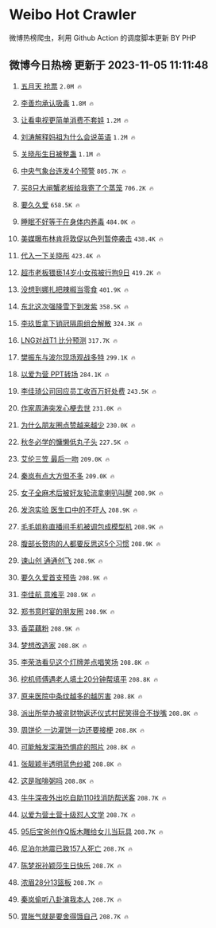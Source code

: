 # Weibo Hot Crawler 



微博热榜爬虫，利用 Github Action 的调度脚本更新 BY PHP 


## 微博今日热榜 更新于 2023-11-05 11:11:48 
1. [五月天 抢票](https://s.weibo.com/weibo?q=%E4%BA%94%E6%9C%88%E5%A4%A9%20%E6%8A%A2%E7%A5%A8&t=31&band_rank=1&Refer=top) `2.0M 🔥` 

1. [李善均承认吸毒](https://s.weibo.com/weibo?q=%23%E6%9D%8E%E5%96%84%E5%9D%87%E6%89%BF%E8%AE%A4%E5%90%B8%E6%AF%92%23&t=31&band_rank=2&Refer=top) `1.8M 🔥` 

1. [让看电视更简单消费不套娃](https://s.weibo.com/weibo?q=%23%E8%AE%A9%E7%9C%8B%E7%94%B5%E8%A7%86%E6%9B%B4%E7%AE%80%E5%8D%95%E6%B6%88%E8%B4%B9%E4%B8%8D%E5%A5%97%E5%A8%83%23&t=31&band_rank=3&Refer=top) `1.2M 🔥` 

1. [刘涛解释妈祖为什么会说英语](https://s.weibo.com/weibo?q=%23%E5%88%98%E6%B6%9B%E8%A7%A3%E9%87%8A%E5%A6%88%E7%A5%96%E4%B8%BA%E4%BB%80%E4%B9%88%E4%BC%9A%E8%AF%B4%E8%8B%B1%E8%AF%AD%23&t=31&band_rank=4&Refer=top) `1.2M 🔥` 

1. [关晓彤生日被整蛊](https://s.weibo.com/weibo?q=%23%E5%85%B3%E6%99%93%E5%BD%A4%E7%94%9F%E6%97%A5%E8%A2%AB%E6%95%B4%E8%9B%8A%23&t=31&band_rank=5&Refer=top) `1.1M 🔥` 

1. [中央气象台连发4个预警](https://s.weibo.com/weibo?q=%23%E4%B8%AD%E5%A4%AE%E6%B0%94%E8%B1%A1%E5%8F%B0%E8%BF%9E%E5%8F%914%E4%B8%AA%E9%A2%84%E8%AD%A6%23&t=31&band_rank=6&Refer=top) `805.7K 🔥` 

1. [买8只大闸蟹老板给我寄了个蒸笼](https://s.weibo.com/weibo?q=%23%E4%B9%B08%E5%8F%AA%E5%A4%A7%E9%97%B8%E8%9F%B9%E8%80%81%E6%9D%BF%E7%BB%99%E6%88%91%E5%AF%84%E4%BA%86%E4%B8%AA%E8%92%B8%E7%AC%BC%23&t=31&band_rank=7&Refer=top) `706.2K 🔥` 

1. [要久久爱](https://s.weibo.com/weibo?q=%E8%A6%81%E4%B9%85%E4%B9%85%E7%88%B1&t=31&band_rank=8&Refer=top) `658.5K 🔥` 

1. [睡眠不好等于在身体内养毒](https://s.weibo.com/weibo?q=%23%E7%9D%A1%E7%9C%A0%E4%B8%8D%E5%A5%BD%E7%AD%89%E4%BA%8E%E5%9C%A8%E8%BA%AB%E4%BD%93%E5%86%85%E5%85%BB%E6%AF%92%23&t=31&band_rank=9&Refer=top) `484.0K 🔥` 

1. [美媒曝布林肯将敦促以色列暂停袭击](https://s.weibo.com/weibo?q=%23%E7%BE%8E%E5%AA%92%E6%9B%9D%E5%B8%83%E6%9E%97%E8%82%AF%E5%B0%86%E6%95%A6%E4%BF%83%E4%BB%A5%E8%89%B2%E5%88%97%E6%9A%82%E5%81%9C%E8%A2%AD%E5%87%BB%23&t=31&band_rank=10&Refer=top) `438.4K 🔥` 

1. [代入一下关晓彤](https://s.weibo.com/weibo?q=%E4%BB%A3%E5%85%A5%E4%B8%80%E4%B8%8B%E5%85%B3%E6%99%93%E5%BD%A4&t=31&band_rank=11&Refer=top) `423.4K 🔥` 

1. [超市老板猥亵14岁小女孩被行拘9日](https://s.weibo.com/weibo?q=%23%E8%B6%85%E5%B8%82%E8%80%81%E6%9D%BF%E7%8C%A5%E4%BA%B514%E5%B2%81%E5%B0%8F%E5%A5%B3%E5%AD%A9%E8%A2%AB%E8%A1%8C%E6%8B%989%E6%97%A5%23&t=31&band_rank=12&Refer=top) `419.2K 🔥` 

1. [没想到娜扎把辣椒当零食](https://s.weibo.com/weibo?q=%23%E6%B2%A1%E6%83%B3%E5%88%B0%E5%A8%9C%E6%89%8E%E6%8A%8A%E8%BE%A3%E6%A4%92%E5%BD%93%E9%9B%B6%E9%A3%9F%23&t=31&band_rank=13&Refer=top) `401.9K 🔥` 

1. [东北这次强降雪下到发紫](https://s.weibo.com/weibo?q=%23%E4%B8%9C%E5%8C%97%E8%BF%99%E6%AC%A1%E5%BC%BA%E9%99%8D%E9%9B%AA%E4%B8%8B%E5%88%B0%E5%8F%91%E7%B4%AB%23&t=31&band_rank=14&Refer=top) `358.5K 🔥` 

1. [李玖哲拿下销冠隔周组合解散](https://s.weibo.com/weibo?q=%23%E6%9D%8E%E7%8E%96%E5%93%B2%E6%8B%BF%E4%B8%8B%E9%94%80%E5%86%A0%E9%9A%94%E5%91%A8%E7%BB%84%E5%90%88%E8%A7%A3%E6%95%A3%23&t=31&band_rank=15&Refer=top) `324.3K 🔥` 

1. [LNG对战T1 比分预测](https://s.weibo.com/weibo?q=LNG%E5%AF%B9%E6%88%98T1%20%E6%AF%94%E5%88%86%E9%A2%84%E6%B5%8B&t=31&band_rank=16&Refer=top) `317.7K 🔥` 

1. [樊振东与波尔现场观战多特](https://s.weibo.com/weibo?q=%23%E6%A8%8A%E6%8C%AF%E4%B8%9C%E4%B8%8E%E6%B3%A2%E5%B0%94%E7%8E%B0%E5%9C%BA%E8%A7%82%E6%88%98%E5%A4%9A%E7%89%B9%23&t=31&band_rank=17&Refer=top) `299.1K 🔥` 

1. [以爱为营 PPT转场](https://s.weibo.com/weibo?q=%E4%BB%A5%E7%88%B1%E4%B8%BA%E8%90%A5%20PPT%E8%BD%AC%E5%9C%BA&t=31&band_rank=18&Refer=top) `284.1K 🔥` 

1. [李佳琦公司回应员工收百万好处费](https://s.weibo.com/weibo?q=%23%E6%9D%8E%E4%BD%B3%E7%90%A6%E5%85%AC%E5%8F%B8%E5%9B%9E%E5%BA%94%E5%91%98%E5%B7%A5%E6%94%B6%E7%99%BE%E4%B8%87%E5%A5%BD%E5%A4%84%E8%B4%B9%23&t=31&band_rank=19&Refer=top) `243.5K 🔥` 

1. [作家周涛突发心梗去世](https://s.weibo.com/weibo?q=%23%E4%BD%9C%E5%AE%B6%E5%91%A8%E6%B6%9B%E7%AA%81%E5%8F%91%E5%BF%83%E6%A2%97%E5%8E%BB%E4%B8%96%23&t=31&band_rank=20&Refer=top) `231.0K 🔥` 

1. [为什么朋友圈点赞越来越少](https://s.weibo.com/weibo?q=%23%E4%B8%BA%E4%BB%80%E4%B9%88%E6%9C%8B%E5%8F%8B%E5%9C%88%E7%82%B9%E8%B5%9E%E8%B6%8A%E6%9D%A5%E8%B6%8A%E5%B0%91%23&t=31&band_rank=21&Refer=top) `230.0K 🔥` 

1. [秋冬必学的慵懒低丸子头](https://s.weibo.com/weibo?q=%E7%A7%8B%E5%86%AC%E5%BF%85%E5%AD%A6%E7%9A%84%E6%85%B5%E6%87%92%E4%BD%8E%E4%B8%B8%E5%AD%90%E5%A4%B4&t=31&band_rank=22&Refer=top) `227.5K 🔥` 

1. [艾伦三笠 最后一吻](https://s.weibo.com/weibo?q=%E8%89%BE%E4%BC%A6%E4%B8%89%E7%AC%A0%20%E6%9C%80%E5%90%8E%E4%B8%80%E5%90%BB&t=31&band_rank=23&Refer=top) `209.0K 🔥` 

1. [秦岚有点大方但不多](https://s.weibo.com/weibo?q=%23%E7%A7%A6%E5%B2%9A%E6%9C%89%E7%82%B9%E5%A4%A7%E6%96%B9%E4%BD%86%E4%B8%8D%E5%A4%9A%23&t=31&band_rank=24&Refer=top) `209.0K 🔥` 

1. [女子全麻术后被好友轮流拿喇叭叫醒](https://s.weibo.com/weibo?q=%23%E5%A5%B3%E5%AD%90%E5%85%A8%E9%BA%BB%E6%9C%AF%E5%90%8E%E8%A2%AB%E5%A5%BD%E5%8F%8B%E8%BD%AE%E6%B5%81%E6%8B%BF%E5%96%87%E5%8F%AD%E5%8F%AB%E9%86%92%23&t=31&band_rank=25&Refer=top) `208.9K 🔥` 

1. [发泡实验 医生口中的不吓人](https://s.weibo.com/weibo?q=%E5%8F%91%E6%B3%A1%E5%AE%9E%E9%AA%8C%20%E5%8C%BB%E7%94%9F%E5%8F%A3%E4%B8%AD%E7%9A%84%E4%B8%8D%E5%90%93%E4%BA%BA&t=31&band_rank=26&Refer=top) `208.9K 🔥` 

1. [毛毛姐称直播间手机被调包成模型机](https://s.weibo.com/weibo?q=%23%E6%AF%9B%E6%AF%9B%E5%A7%90%E7%A7%B0%E7%9B%B4%E6%92%AD%E9%97%B4%E6%89%8B%E6%9C%BA%E8%A2%AB%E8%B0%83%E5%8C%85%E6%88%90%E6%A8%A1%E5%9E%8B%E6%9C%BA%23&t=31&band_rank=27&Refer=top) `208.9K 🔥` 

1. [腹部长赘肉的人都要反思这5个习惯](https://s.weibo.com/weibo?q=%23%E8%85%B9%E9%83%A8%E9%95%BF%E8%B5%98%E8%82%89%E7%9A%84%E4%BA%BA%E9%83%BD%E8%A6%81%E5%8F%8D%E6%80%9D%E8%BF%995%E4%B8%AA%E4%B9%A0%E6%83%AF%23&t=31&band_rank=28&Refer=top) `208.9K 🔥` 

1. [谏山创 通通创飞](https://s.weibo.com/weibo?q=%E8%B0%8F%E5%B1%B1%E5%88%9B%20%E9%80%9A%E9%80%9A%E5%88%9B%E9%A3%9E&t=31&band_rank=29&Refer=top) `208.9K 🔥` 

1. [要久久爱首支预告](https://s.weibo.com/weibo?q=%23%E8%A6%81%E4%B9%85%E4%B9%85%E7%88%B1%E9%A6%96%E6%94%AF%E9%A2%84%E5%91%8A%23&t=31&band_rank=30&Refer=top) `208.9K 🔥` 

1. [李佳航 意难平](https://s.weibo.com/weibo?q=%E6%9D%8E%E4%BD%B3%E8%88%AA%20%E6%84%8F%E9%9A%BE%E5%B9%B3&t=31&band_rank=31&Refer=top) `208.9K 🔥` 

1. [郑书意时宴的朋友圈](https://s.weibo.com/weibo?q=%23%E9%83%91%E4%B9%A6%E6%84%8F%E6%97%B6%E5%AE%B4%E7%9A%84%E6%9C%8B%E5%8F%8B%E5%9C%88%23&t=31&band_rank=32&Refer=top) `208.9K 🔥` 

1. [香菜藕粉](https://s.weibo.com/weibo?q=%E9%A6%99%E8%8F%9C%E8%97%95%E7%B2%89&t=31&band_rank=33&Refer=top) `208.9K 🔥` 

1. [梦想改造家](https://s.weibo.com/weibo?q=%E6%A2%A6%E6%83%B3%E6%94%B9%E9%80%A0%E5%AE%B6&t=31&band_rank=34&Refer=top) `208.8K 🔥` 

1. [李荣浩看见这个灯牌差点唱笑场](https://s.weibo.com/weibo?q=%23%E6%9D%8E%E8%8D%A3%E6%B5%A9%E7%9C%8B%E8%A7%81%E8%BF%99%E4%B8%AA%E7%81%AF%E7%89%8C%E5%B7%AE%E7%82%B9%E5%94%B1%E7%AC%91%E5%9C%BA%23&t=31&band_rank=35&Refer=top) `208.8K 🔥` 

1. [挖机师傅遇老人填土20分钟帮填平](https://s.weibo.com/weibo?q=%23%E6%8C%96%E6%9C%BA%E5%B8%88%E5%82%85%E9%81%87%E8%80%81%E4%BA%BA%E5%A1%AB%E5%9C%9F20%E5%88%86%E9%92%9F%E5%B8%AE%E5%A1%AB%E5%B9%B3%23&t=31&band_rank=36&Refer=top) `208.8K 🔥` 

1. [原来医院中条纹越多的越厉害](https://s.weibo.com/weibo?q=%E5%8E%9F%E6%9D%A5%E5%8C%BB%E9%99%A2%E4%B8%AD%E6%9D%A1%E7%BA%B9%E8%B6%8A%E5%A4%9A%E7%9A%84%E8%B6%8A%E5%8E%89%E5%AE%B3&t=31&band_rank=37&Refer=top) `208.8K 🔥` 

1. [派出所举办被盗财物返还仪式村民笑得合不拢嘴](https://s.weibo.com/weibo?q=%23%E6%B4%BE%E5%87%BA%E6%89%80%E4%B8%BE%E5%8A%9E%E8%A2%AB%E7%9B%97%E8%B4%A2%E7%89%A9%E8%BF%94%E8%BF%98%E4%BB%AA%E5%BC%8F%E6%9D%91%E6%B0%91%E7%AC%91%E5%BE%97%E5%90%88%E4%B8%8D%E6%8B%A2%E5%98%B4%23&t=31&band_rank=38&Refer=top) `208.8K 🔥` 

1. [周饼伦 一边灌饼一边还要接梗](https://s.weibo.com/weibo?q=%E5%91%A8%E9%A5%BC%E4%BC%A6%20%E4%B8%80%E8%BE%B9%E7%81%8C%E9%A5%BC%E4%B8%80%E8%BE%B9%E8%BF%98%E8%A6%81%E6%8E%A5%E6%A2%97&t=31&band_rank=39&Refer=top) `208.8K 🔥` 

1. [可能触发深海恐惧症的照片](https://s.weibo.com/weibo?q=%E5%8F%AF%E8%83%BD%E8%A7%A6%E5%8F%91%E6%B7%B1%E6%B5%B7%E6%81%90%E6%83%A7%E7%97%87%E7%9A%84%E7%85%A7%E7%89%87&t=31&band_rank=40&Refer=top) `208.8K 🔥` 

1. [张靓颖半透明蓝色纱裙](https://s.weibo.com/weibo?q=%23%E5%BC%A0%E9%9D%93%E9%A2%96%E5%8D%8A%E9%80%8F%E6%98%8E%E8%93%9D%E8%89%B2%E7%BA%B1%E8%A3%99%23&t=31&band_rank=41&Refer=top) `208.8K 🔥` 

1. [这是咖啡粥吗](https://s.weibo.com/weibo?q=%E8%BF%99%E6%98%AF%E5%92%96%E5%95%A1%E7%B2%A5%E5%90%97&t=31&band_rank=42&Refer=top) `208.8K 🔥` 

1. [牛牛深夜外出吃自助110找消防帮送客](https://s.weibo.com/weibo?q=%23%E7%89%9B%E7%89%9B%E6%B7%B1%E5%A4%9C%E5%A4%96%E5%87%BA%E5%90%83%E8%87%AA%E5%8A%A9110%E6%89%BE%E6%B6%88%E9%98%B2%E5%B8%AE%E9%80%81%E5%AE%A2%23&t=31&band_rank=43&Refer=top) `208.7K 🔥` 

1. [以爱为营土营十级怼人文学](https://s.weibo.com/weibo?q=%E4%BB%A5%E7%88%B1%E4%B8%BA%E8%90%A5%E5%9C%9F%E8%90%A5%E5%8D%81%E7%BA%A7%E6%80%BC%E4%BA%BA%E6%96%87%E5%AD%A6&t=31&band_rank=44&Refer=top) `208.7K 🔥` 

1. [95后宝爸创作Q版木雕给女儿当玩具](https://s.weibo.com/weibo?q=%2395%E5%90%8E%E5%AE%9D%E7%88%B8%E5%88%9B%E4%BD%9CQ%E7%89%88%E6%9C%A8%E9%9B%95%E7%BB%99%E5%A5%B3%E5%84%BF%E5%BD%93%E7%8E%A9%E5%85%B7%23&t=31&band_rank=45&Refer=top) `208.7K 🔥` 

1. [尼泊尔地震已致157人死亡](https://s.weibo.com/weibo?q=%23%E5%B0%BC%E6%B3%8A%E5%B0%94%E5%9C%B0%E9%9C%87%E5%B7%B2%E8%87%B4157%E4%BA%BA%E6%AD%BB%E4%BA%A1%23&t=31&band_rank=46&Refer=top) `208.7K 🔥` 

1. [陈梦祝孙颖莎生日快乐](https://s.weibo.com/weibo?q=%23%E9%99%88%E6%A2%A6%E7%A5%9D%E5%AD%99%E9%A2%96%E8%8E%8E%E7%94%9F%E6%97%A5%E5%BF%AB%E4%B9%90%23&t=31&band_rank=47&Refer=top) `208.7K 🔥` 

1. [浓眉28分13篮板](https://s.weibo.com/weibo?q=%23%E6%B5%93%E7%9C%8928%E5%88%8613%E7%AF%AE%E6%9D%BF%23&t=31&band_rank=48&Refer=top) `208.7K 🔥` 

1. [秦岚偷听八卦演我本人](https://s.weibo.com/weibo?q=%23%E7%A7%A6%E5%B2%9A%E5%81%B7%E5%90%AC%E5%85%AB%E5%8D%A6%E6%BC%94%E6%88%91%E6%9C%AC%E4%BA%BA%23&t=31&band_rank=49&Refer=top) `208.7K 🔥` 

1. [胃胀气就是要舍得饿自己](https://s.weibo.com/weibo?q=%23%E8%83%83%E8%83%80%E6%B0%94%E5%B0%B1%E6%98%AF%E8%A6%81%E8%88%8D%E5%BE%97%E9%A5%BF%E8%87%AA%E5%B7%B1%23&t=31&band_rank=50&Refer=top) `208.7K 🔥` 

